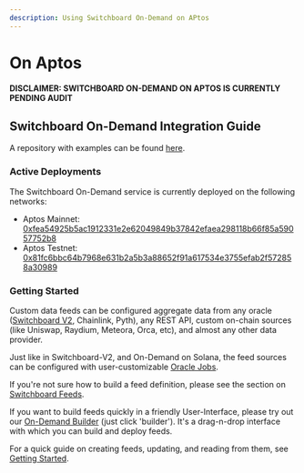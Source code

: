 ```yaml
---
description: Using Switchboard On-Demand on APtos
---
```


# On Aptos

**DISCLAIMER: SWITCHBOARD ON-DEMAND ON APTOS IS CURRENTLY PENDING AUDIT**

## Switchboard On-Demand Integration Guide

A repository with examples can be found [here](https://github.com/switchboard-xyz/aptos/).

### Active Deployments

The Switchboard On-Demand service is currently deployed on the following networks:

* Aptos Mainnet: [0xfea54925b5ac1912331e2e62049849b37842efaea298118b66f85a59057752b8](https://explorer.aptoslabs.com/object/0xfea54925b5ac1912331e2e62049849b37842efaea298118b66f85a59057752b8/modules/code/aggregator?network=mainnet)
* Aptos Testnet: [0x81fc6bbc64b7968e631b2a5b3a88652f91a617534e3755efab2f572858a30989](https://explorer.aptoslabs.com/object/0x4fc1809ffb3c5ada6b4e885d4dbdbeb70cbdd99cbc0c8485965d95c2eab90935/modules/code/aggregator?network=testnet)

### Getting Started

Custom data feeds can be configured aggregate data from any oracle ([Switchboard V2](../../switchboard-v2/), Chainlink, Pyth), any REST API, custom on-chain sources (like Uniswap, Raydium, Meteora, Orca, etc), and almost any other data provider.&#x20;

Just like in Switchboard-V2, and On-Demand on Solana, the feed sources can be configured with user-customizable [Oracle Jobs](https://protos.docs.switchboard.xyz/protos/OracleJob).

If you're not sure how to build a feed definition, please see the section on [Switchboard Feeds](../designing-feeds/).

If you want to build feeds quickly in a friendly User-Interface, please try out our [On-Demand Builder](https://ondemand.switchboard.xyz/) (just click 'builder'). It's a drag-n-drop interface with which you can build and deploy feeds.&#x20;

For a quick guide on creating feeds, updating, and reading from them, see [Getting Started](../on-evm-networks/developers-quickstart.md).
